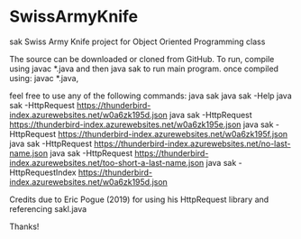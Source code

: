 # SwissArmyKnife

sak Swiss Army Knife project for Object Oriented Programming class

The source can be downloaded or cloned from GitHub.
To run, compile using javac *.java and then java sak to run main program.
once compiled using:
javac *.java,

feel free to use any of the following commands:
java sak
java sak -Help
java sak -HttpRequest https://thunderbird-index.azurewebsites.net/w0a6zk195d.json
java sak -HttpRequest https://thunderbird-index.azurewebsites.net/w0a6zk195e.json
java sak -HttpRequest https://thunderbird-index.azurewebsites.net/w0a6zk195f.json
java sak -HttpRequest https://thunderbird-index.azurewebsites.net/no-last-name.json
java sak -HttpRequest https://thunderbird-index.azurewebsites.net/too-short-a-last-name.json
java sak -HttpRequestIndex https://thunderbird-index.azurewebsites.net/w0a6zk195d.json

Credits due to Eric Pogue (2019) for using his HttpRequest library and referencing sakl.java 

Thanks!
